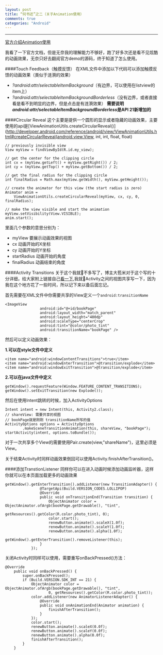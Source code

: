 ```yaml
---
layout: post
title: “何书还”之二（关于Animation使用）
comments: true
categories: "Android"
---
```


---
[官方介绍Animation使用](http://developer.android.com/training/material/animations.html)

我看了一下官方文档，但是无奈我的理解能力不够好，跑了好多次还是看不见炫酷的动画效果，无奈只好去翻阅官方demo的源码，终于知道了怎么使用。

####Touch Feedback（触摸反馈）
在XML文件中添加以下代码可以添加触摸反馈的动画效果（类似于涟漪的效果）
- *?android:attr/selectableItemBackground*（有边界，可以使用在listview的item上）
- *?android:attr/selectableItemBackgroundBorderless*（没有边界，或者直接看是看不到明显的边界，但是点击是有涟漪效果）
**需要说明*android:attr/selectableItemBackgroundBorderless*是API 21新增加的**

####Circular Reveal
这个主要是提供一个圆形的显示或者隐藏的动画效果，主要使用的api是[ViewAnimationUtils.createCircularReveal()](http://developer.android.com/reference/android/view/ViewAnimationUtils.html#createCircularReveal(android.view.View, int, int, float, float)
```
// previously invisible view
View myView = findViewById(R.id.my_view);

// get the center for the clipping circle
int cx = (myView.getLeft() + myView.getRight()) / 2;
int cy = (myView.getTop() + myView.getBottom()) / 2;

// get the final radius for the clipping circle
int finalRadius = Math.max(myView.getWidth(), myView.getHeight());

// create the animator for this view (the start radius is zero)
Animator anim =
    ViewAnimationUtils.createCircularReveal(myView, cx, cy, 0, finalRadius);

// make the view visible and start the animation
myView.setVisibility(View.VISIBLE);
anim.start();
```
里面几个参数的意思分别为：
- myView 要展示动画效果的视图
- cx  动画开始的X坐标
- cy 动画开始的Y坐标
- startRadius 动画开始的角度
- finalRadius 动画结束的角度

####Activity Transitions
关于这个我就不多写了，博主大苞米对于这个写的十分详细，给大家附上链接自己[看一下](http://blog.csdn.net/a396901990/article/details/40187203),我就Activity之间的视图共享写一下，因为我在这个地方花了一些时间，所以记下来以备后面忘记。

首先需要在XML文件中你需要共享的View定义一个```android:transitionName```

```
<ImageView
                android:id="@+id/bookPage"
                android:layout_width="match_parent"
                android:layout_height="400dp"
                android:scaleType="centerCrop"
                android:tint="@color/photo_tint"
                android:transitionName="bookPage" />
```
然后可以定义动画效果：

**1.可以在style文件中定义**
```
<item name="android:windowContentTransitions">true</item>  
<item name="android:windowEnterTransition">@transition/explode</item>  
<item name="android:windowExitTransition">@transition/explode</item>
```

**2.可以在java文件中定义**
```
getWindow().requestFeature(Window.FEATURE_CONTENT_TRANSITIONS);  
getWindow().setExitTransition(new Explode());  
```

然后在使用Intent跳转的时候，加入ActivityOptions
```
Intent intent = new Intent(this, Activity2.class);  
// shareView: 需要共享的视图  
// bookPage就是刚刚 transitionName所写的值
ActivityOptions options = ActivityOptions  
        .makeSceneTransitionAnimation(this, shareView, "bookPage");  
startActivity(intent, options.toBundle());
```

对于一次共享多个View的需要使用Pair.create(view,"shareName")，这里必须是View。

关于结束Activity时同样动画效果倒回可以使用Activity.finishAfterTransition()。

####添加TranstionListener
同样你可以在进入动画时候添加动画监听器，这样你就可以在本页面加载更多的动画效果
```
getWindow().getEnterTransition().addListener(new TransitionAdapter() {
                @TargetApi(Build.VERSION_CODES.LOLLIPOP)
                @Override
                public void onTransitionEnd(Transition transition) {
                    ObjectAnimator color = ObjectAnimator.ofArgb(bookPage.getDrawable(), "tint",
                            getResources().getColor(R.color.photo_tint), 0);
                    color.start();
                    renewButton.animate().scaleX(1.0f);
                    renewButton.animate().scaleY(1.0f);
                    renewButton.animate().alpha(1.0f);
                    getWindow().getEnterTransition().removeListener(this);
                }
            });
```

关闭Activity时同样可以使用，需要重写onBackPressed()方法：
```
@Override
    public void onBackPressed() {
        super.onBackPressed();
        if (Build.VERSION.SDK_INT == 21) {
            ObjectAnimator color = ObjectAnimator.ofArgb(bookPage.getDrawable(), "tint",
                    0, getResources().getColor(R.color.photo_tint));
            color.addListener(new AnimatorListenerAdapter() {
                @Override
                public void onAnimationEnd(Animator animation) {
                    finishAfterTransition();
                }
            });
            color.start();
            renewButton.animate().scaleX(0.0f);
            renewButton.animate().scaleY(0.0f);
            renewButton.animate().alpha(0.0f);
            finishAfterTransition();
        }
    }
```